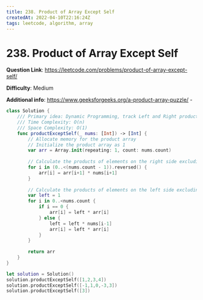 ```yaml
---
title: 238. Product of Array Except Self
createdAt: 2022-04-10T22:16:24Z
tags: leetcode, algorithm, array
---
```


# 238. Product of Array Except Self

**Question Link**: https://leetcode.com/problems/product-of-array-except-self/

**Difficulty**: Medium

**Additional info**: https://www.geeksforgeeks.org/a-product-array-puzzle/
    - 

```swift
class Solution {
    /// Primary idea: Dynamic Programming, track Left and Right product lists at the same time and just use one additional array. The problem statement mentions that using theanswer array doesn't add to the space complexity.
    /// Time Complexity: O(n)
    /// Space Complexity: O(1)
    func productExceptSelf(_ nums: [Int]) -> [Int] {
        // Allocate memory for the product array
        // Initialize the product array as 1
        var arr = Array.init(repeating: 1, count: nums.count)
        
        // Calculate the products of elements on the right side excluding arr[i]
        for i in (0..<(nums.count - 1)).reversed() {
            arr[i] = arr[i+1] * nums[i+1]
        }
        
        // Calculate the products of elements on the left side excluding arr[i]
        var left = 1
        for i in 0..<nums.count {
            if i == 0 {
                arr[i] = left * arr[i]
            } else {
                left = left * nums[i-1]
                arr[i] = left * arr[i]
            }
        }
        
        return arr
    }
}

let solution = Solution()
solution.productExceptSelf([1,2,3,4])
solution.productExceptSelf([-1,1,0,-3,3])
solution.productExceptSelf([3])
```